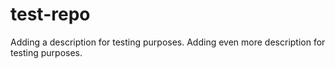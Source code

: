 # test-repo
Adding a description for testing purposes.
Adding even more description for testing purposes.
